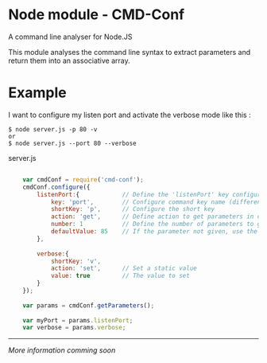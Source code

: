 Node module - **CMD-Conf**
==========================
A command line analyser for Node.JS

This module analyses the command line syntax to extract parameters 
and return them into an associative array.


# Example
I want to configure my listen port and activate the verbose mode like this :

	$ node server.js -p 80 -v
	or
	$ node server.js --port 80 --verbose

server.js
```javascript

	var cmdConf = require('cmd-conf');
	cmdConf.configure({
		listenPort:{			// Define the 'listenPort' key configuration
			key: 'port',		// Configure command key name (different than param key)
			shortKey: 'p',		// Configure the short key
			action: 'get',		// Define action to get parameters in commande line.
			number: 1			// Define the number of parameters to get. (They must be consecutive)
			defaultValue: 85	// If the parameter not given, use the default value;
		},
		
		verbose:{
			shortKey: 'v',
			action: 'set',		// Set a static value
			value: true			// The value to set
		}
	});
	
	var params = cmdConf.getParameters();
	
	var myPort = params.listenPort;
	var verbose = params.verbose;
```

-----------------------------------------------------------------
_More information comming soon_